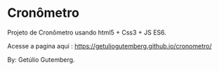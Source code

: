 # Cronômetro

Projeto de Cronômetro usando html5 + Css3 + JS ES6.

Acesse a pagina aqui : https://getuliogutemberg.github.io/cronometro/

By: Getúlio Gutemberg.
